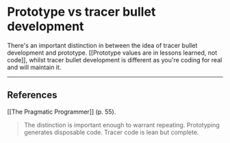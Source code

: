 # Prototype vs tracer bullet development
There's an important distinction in between the idea of tracer bullet development and prototype. [[Prototype values are in lessons learned, not code]], whilst tracer bullet development is different as you're coding for real and will maintain it.

- - -
## References
[[The Pragmatic Programmer]] (p. 55).
> The distinction is important enough to warrant repeating. Prototyping generates disposable code. Tracer code is lean but complete.

<!-- #evergreen -->

<!-- {BearID:9C201072-309E-4297-8792-22D857705459-91861-0000127776155C2D} -->
